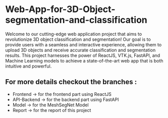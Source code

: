# Web-App-for-3D-Object-segmentation-and-classification

Welcome to our cutting-edge web application project that aims to revolutionize 3D object classification and segmentation! Our goal is to provide users with a seamless and interactive experience, allowing them to upload 3D objects and receive accurate classification and segmentation results. This project harnesses the power of ReactJS, VTK.js, FastAPI, and Machine Learning models to achieve a state-of-the-art web app that is both intuitive and powerful.

## For more details checkout the branches :

- Frontend -> for the frontend part using ReactJS
- API-Backend -> for the backend part using FastAPI
- Model -> for the MeshSegNet Model
- Report -> for the report of this project

